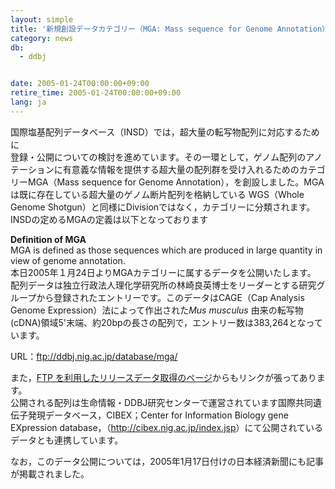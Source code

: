 ```yaml
---
layout: simple
title: '新規創設データカテゴリー（MGA: Mass sequence for Genome Annotation） の超大量データの公開　'
category: news
db:
  - ddbj


date: 2005-01-24T00:00:00+09:00
retire_time: 2005-01-24T00:00:00+09:00
lang: ja
---
```


<html>国際塩基配列データベース（INSD）では，超大量の転写物配列に対応するために<br>登録・公開についての検討を進めています。その一環として，ゲノム配列のアノテーションに有意義な情報を提供する超大量の配列群を受け入れるためのカテゴリーMGA（Mass sequence for Genome Annotation），を創設しました。MGAは既に存在している超大量のゲノム断片配列を格納している WGS（Whole Genome Shotgun）と同様にDivisionではなく，カテゴリーに分類されます。<br>INSDの定めるMGAの定義は以下となっております

<p><b>Definition of MGA</b><br>MGA is defined as those sequences which are produced in large quantity in view of genome annotation.<br>本日2005年１月24日よりMGAカテゴリーに属するデータを公開いたします。<br>配列データは独立行政法人理化学研究所の林崎良英博士をリーダーとする研究グループから登録されたエントリーです。このデータはCAGE（Cap Analysis Genome Expression）法によって作出された<i>Mus musculus </i>由来の転写物(cDNA)領域5'末端、約20bpの長さの配列で，エントリー数は383,264となっています。</p>

<p>URL：<a href="ftp://ddbj.nig.ac.jp/database/mga/">ftp://ddbj.nig.ac.jp/database/mga/</a></p>

<p>また，<a href="anoftp-j.html">FTP を利用したリリースデータ取得のページ</a>からもリンクが張ってあります。<br>公開される配列は生命情報・DDBJ研究センターで運営されています国際共同遺伝子発現データベース，CIBEX；Center for Information Biology gene EXpression database，（<a href="//cibex.nig.ac.jp/data/index.html">http://cibex.nig.ac.jp/index.jsp</a>）にて公開されているデータとも連携しています。</p>

<p>なお，このデータ公開については，2005年1月17日付けの日本経済新聞にも記事が掲載されました。</p>
</html>
